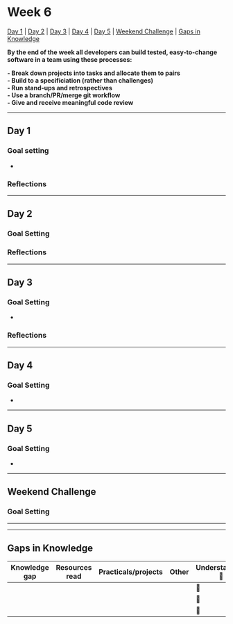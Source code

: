 # Week 6

[Day 1](#day-1) | [Day 2](#day-2) | [Day 3](#day-3) | [Day 4](#day-4) | [Day 5](#day-5) | [Weekend Challenge](#weekend-challenge) | [Gaps in Knowledge](#gaps-in-knowledge) 

**By the end of the week all developers can build tested, easy-to-change software in a team using these processes:**  
  
**- Break down projects into tasks and allocate them to pairs**  
**- Build to a specificiation (rather than challenges)**  
**- Run stand-ups and retrospectives**  
**- Use a branch/PR/merge git workflow**  
**- Give and receive meaningful code review**  

---------

## Day 1

### Goal setting
- 

### Reflections

----------

## Day 2

### Goal Setting


### Reflections

----------

## Day 3

### Goal Setting
- 

### Reflections

-----------

## Day 4

### Goal Setting
- 

-----------  

## Day 5

### Goal Setting
- 

-----------

## Weekend Challenge  

### Goal Setting 

  
------------------  
------------------  
  
  ## Gaps in Knowledge
  
| Knowledge gap | Resources read | Practicals/projects | Other | Understanding :vertical_traffic_light: |
| --- | --- | --- | --- | --- |
| | | | | :green_book: |
| | | | | :orange_book: |
| | | | | :closed_book: |

